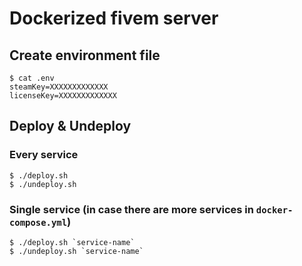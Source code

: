 # Dockerized fivem server

## Create environment file

```
$ cat .env
steamKey=XXXXXXXXXXXXX
licenseKey=XXXXXXXXXXXXX
```

## Deploy & Undeploy

### Every service

```
$ ./deploy.sh
$ ./undeploy.sh
```

### Single service (in case there are more services in `docker-compose.yml`)

```
$ ./deploy.sh `service-name`
$ ./undeploy.sh `service-name`
```
